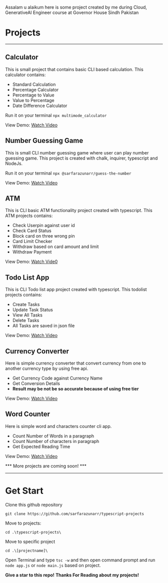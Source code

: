 Assalam u alaikum here is some project created by me during Cloud, GenerativeAI Engineer course at Governor House Sindh Pakistan

# Projects
<hr />

## Calculator
This is small project that contains basic CLI based calculation. This calculator contains:
<ul>
<li> Standard Calculation</li>
<li> Percentage Calculator</li>
<li> Percentage to Value</li>
<li> Value to Percentage</li>
<li> Date Difference Calculator</li>
</ul>

Run it on your terminal ``` npx multimode_calculator ```

View Demo: [Watch Video](https://www.linkedin.com/posts/sarfarazunar_typescript-governorsindh-projects-activity-7171425532675309570-v6po)

## Number Guessing Game
This is small CLI number guessing game where user can play number guessing game. This project is created with chalk, inquirer, typescript and NodeJs.

Run it on your terminal ``` npx @sarfarazunarr/guess-the-number ```

View Demo: [Watch Video](https://www.linkedin.com/posts/sarfarazunar_assalam-u-alaikum-friends-here-is-project-activity-7172490064566988800-MVJi)

## ATM
This is CLI basic ATM functionality project created with typescript. This ATM projects contains:
<ul>
<li> Check Userpin against user id</li>
<li> Check Card Status</li>
<li> Block card on three wrong pin</li>
<li> Card Limit Checker</li>
<li> Withdraw based on card amount and limit</li>
<li> Withdraw Payment</li>
</ul>

View Demo: [Watch Vide0](https://www.linkedin.com/posts/sarfarazunar_kamrantissori-governorit-course-activity-7172785933803503616-vw2S)

## Todo List App
This is CLI Todo list app project created with typescript. This todolist projects contains:
<ul>
<li> Create Tasks</li>
<li> Update Task Status</li>
<li> View All Tasks</li>
<li> Delete Tasks</li>
<li> All Tasks are saved in json file</li>
</ul>

View Demo: [Watch Video](https://www.linkedin.com/posts/sarfarazunar_projects-governorinitiative-awamigovernorkamrantessori-activity-7174356739754999808-kt6U)

## Currency Converter
Here is simple currency converter that convert currency from one to another currency type by using free api.
<ul>
<li> Get Currency Code against Currency Name</li>
<li> Get Conversion Details</li>
<li> <b> Result may be not be so accurate because of using free tier </b></li>
</ul>

View Demo: [Watch Video](https://www.linkedin.com/posts/sarfarazunar_typescript-projects-currency-activity-7174655313810235392-WkGK?)


## Word Counter
Here is simple word and characters counter cli app.
<ul>
<li> Count Number of Words in a paragraph</li>
<li> Count Number of characters in paragraph</li>
<li> Get Expected Reading Time</li>
</ul>

View Demo: [Watch Video](https://www.linkedin.com/posts/sarfarazunar_typescript-projects-word-activity-7174957812358254592-rUWc)

 *** More projects are coming soon! ***
 
 <hr />
 
# Get Start
Clone this github repository
```
git clone https://github.com/sarfarazunarr/typescript-projects
```
Move to projects:
```
cd .\typescript-projects\
```
Move to specific project
```
cd .\[projectname]\
```
Open Terminal and type `tsc -w` and then open command prompt and run `node app.js` or `node main.js` based on project. 

**Give a star to this repo!**
**Thanks For Reading about my projects!**

